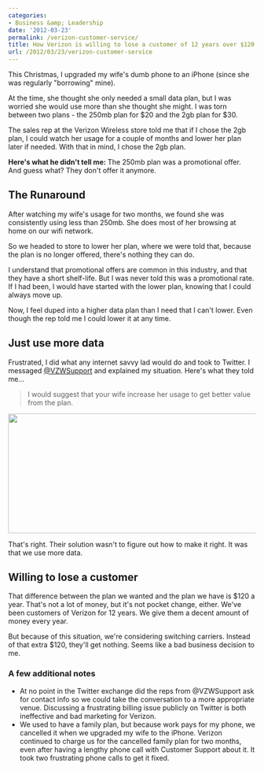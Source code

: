 ```yaml
---
categories:
- Business &amp; Leadership
date: '2012-03-23'
permalink: /verizon-customer-service/
title: How Verizon is willing to lose a customer of 12 years over $120 a year
url: /2012/03/23/verizon-customer-service
---
```


This Christmas, I upgraded my wife's dumb phone to an iPhone (since she was regularly "borrowing" mine).

At the time, she thought she only needed a small data plan, but I was worried she would use more than she thought she might. I was torn between two plans - the 250mb plan for $20 and the 2gb plan for $30.

The sales rep at the Verizon Wireless store told me that if I chose the 2gb plan, I could watch her usage for a couple of months and lower her plan later if needed. With that in mind, I chose the 2gb plan.

<strong>Here's what he didn't tell me:</strong> The 250mb plan was a promotional offer. And guess what? They don't offer it anymore.
<!--more-->
<h2>The Runaround</h2>

After watching my wife's usage for two months, we found she was consistently using less than 250mb. She does most of her browsing at home on our wifi network.

So we headed to store to lower her plan, where we were told that, because the plan is no longer offered, there's nothing they can do.

I understand that promotional offers are common in this industry, and that they have a short shelf-life. But I was never told this was a promotional rate. If I had been, I would have started with the lower plan, knowing that I could always move up.

Now, I feel duped into a higher data plan than I need that I can't lower. Even though the rep told me I could lower it at any time.

<h2>Just use more data</h2>

Frustrated, I did what any internet savvy lad would do and took to Twitter. I messaged <a href="https://twitter.com/#!/vzwsupport">@VZWSupport</a> and explained my situation. Here's what they told me...

<blockquote>I would suggest that your wife increase her usage to get better value from the plan.</blockquote>

<img src="https://gomakethings.com/wp-content/uploads/2012/03/verizon.png" alt="" title="verizon" width="521" height="243" class="aligncenter size-full wp-image-2149" />

That's right. Their solution wasn't to figure out how to make it right. It was that we use more data.

<h2>Willing to lose a customer</h2>

That difference between the plan we wanted and the plan we have is $120 a year. That's not a lot of money, but it's not pocket change, either. We've been customers of Verizon for 12 years. We give them a decent amount of money every year.

But because of this situation, we're considering switching carriers. Instead of that extra $120, they'll get nothing. Seems like a bad business decision to me.

<h3>A few additional notes</h3>

<ul>
<li>At no point in the Twitter exchange did the reps from @VZWSupport ask for contact info so we could take the conversation to a more appropriate venue. Discussing a frustrating billing issue publicly on Twitter is both ineffective and bad marketing for Verizon.</li>
<li>We used to have a family plan, but because work pays for my phone, we cancelled it when we upgraded my wife to the iPhone. Verizon continued to charge us for the cancelled family plan for two months, even after having a lengthy phone call with Customer Support about it. It took two frustrating phone calls to get it fixed.</li>
</ul>